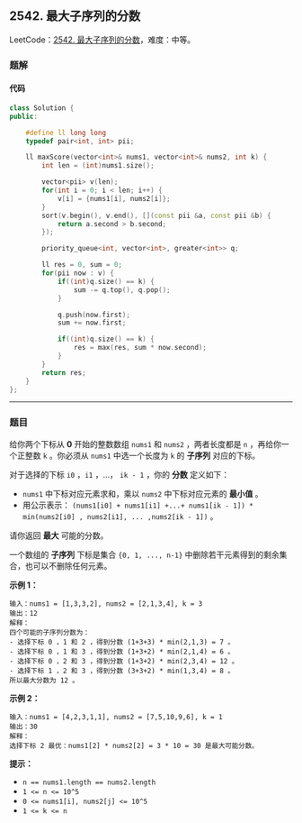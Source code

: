 ## 2542. 最大子序列的分数

LeetCode：[2542. 最大子序列的分数](https://leetcode.cn/problems/maximum-subsequence-score/)，难度：中等。

### 题解

#### 代码

```c++
class Solution {
public:

    #define ll long long
    typedef pair<int, int> pii;

    ll maxScore(vector<int>& nums1, vector<int>& nums2, int k) {
        int len = (int)nums1.size();

        vector<pii> v(len);
        for(int i = 0; i < len; i++) {
            v[i] = {nums1[i], nums2[i]};
        }
        sort(v.begin(), v.end(), [](const pii &a, const pii &b) {
            return a.second > b.second;
        });

        priority_queue<int, vector<int>, greater<int>> q;

        ll res = 0, sum = 0;
        for(pii now : v) {
            if((int)q.size() == k) {
                sum -= q.top(), q.pop();
            }

            q.push(now.first);
            sum += now.first;

            if((int)q.size() == k) {
                res = max(res, sum * now.second);
            }
        }
        return res;
    }
};
```



---



### 题目

给你两个下标从 **0** 开始的整数数组 `nums1` 和 `nums2` ，两者长度都是 `n` ，再给你一个正整数 `k` 。你必须从 `nums1` 中选一个长度为 `k` 的 **子序列** 对应的下标。

对于选择的下标 `i0` ，`i1` ，...， `ik - 1` ，你的 **分数** 定义如下：

- `nums1` 中下标对应元素求和，乘以 `nums2` 中下标对应元素的 **最小值** 。
- 用公示表示： `(nums1[i0] + nums1[i1] +...+ nums1[ik - 1]) * min(nums2[i0] , nums2[i1], ... ,nums2[ik - 1])` 。

请你返回 **最大** 可能的分数。

一个数组的 **子序列** 下标是集合 `{0, 1, ..., n-1}` 中删除若干元素得到的剩余集合，也可以不删除任何元素。

 

**示例 1：**

```
输入：nums1 = [1,3,3,2], nums2 = [2,1,3,4], k = 3
输出：12
解释：
四个可能的子序列分数为：
- 选择下标 0 ，1 和 2 ，得到分数 (1+3+3) * min(2,1,3) = 7 。
- 选择下标 0 ，1 和 3 ，得到分数 (1+3+2) * min(2,1,4) = 6 。
- 选择下标 0 ，2 和 3 ，得到分数 (1+3+2) * min(2,3,4) = 12 。
- 选择下标 1 ，2 和 3 ，得到分数 (3+3+2) * min(1,3,4) = 8 。
所以最大分数为 12 。
```

**示例 2：**

```
输入：nums1 = [4,2,3,1,1], nums2 = [7,5,10,9,6], k = 1
输出：30
解释：
选择下标 2 最优：nums1[2] * nums2[2] = 3 * 10 = 30 是最大可能分数。
```

 

**提示：**

- `n == nums1.length == nums2.length`
- `1 <= n <= 10^5`
- `0 <= nums1[i], nums2[j] <= 10^5`
- `1 <= k <= n`


